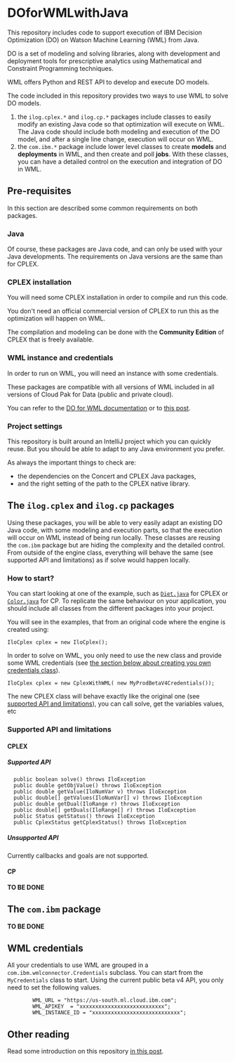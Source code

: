 # DOforWMLwithJava

This repository includes code to support execution of IBM Decision Optimization (DO) on Watson Machine Learning (WML) from Java.

DO is a set of modeling and solving libraries, along with development and deployment tools for prescriptive analytics using Mathematical and Constraint Programming techniques.

WML offers Python and REST API to develop and execute DO models.

The code included in this repository provides two ways to use WML to solve DO models.
1. the `ilog.cplex.*` and `ilog.cp.*` packages include classes to easily modify an existing Java code so that optimization will execute on WML.
The Java code should include both modeling and execution of the DO model, and after  a single line change, execution will occur on WML.
2. the `com.ibm.*` package include lower level classes to create **models** and **deployments** in WML, and then create and poll **jobs**. 
With these classes, you can have a detailed control on the execution and integration of DO in WML.

## Pre-requisites
In this section are described some common requirements on both packages.

### Java
Of course, these packages are Java code, and can only be used with your Java developments.
The requirements on Java versions are the same than for CPLEX.

### CPLEX installation
You will need some CPLEX installation in order to compile and run this code.

You don't need an official commercial version of CPLEX to run this as the optimization will happen on WML.

The compilation and modeling can be done with the **Community Edition** of CPLEX that is freely available. 

### WML instance and credentials
In order to run on WML, you will need an instance with some credentials.

These packages are compatible with all versions of WML included in all versions of Cloud Pak for Data (public and private cloud).

You can refer to the [DO for WML documentation](https://dataplatform.cloud.ibm.com/docs/content/DO/DODS_Introduction/deployintro.html?audience=wdp&context=cpdaas) or to [this post](https://medium.com/@AlainChabrier/use-do-on-different-wml-locations-31e353955088).


### Project settings
This repository is built around an IntelliJ project which you can quickly reuse.
But you should be able to adapt to any Java environment you prefer.

As always the important things to check are:
 * the dependencies on the Concert and CPLEX Java packages,
 * and the right setting of the path to the CPLEX native library. 

## The `ilog.cplex` and `ilog.cp` packages

Using these packages, you will be able to very easily adapt an existing DO Java code, with some modeling and execution parts, so that the execution will occur on WML instead of being run locally.
These classes are reusing the `com.ibm` package but are hiding the complexity and the detailed control.
From outside of the engine class, everything will behave the same (see supported API and limitations) as if solve would happen locally.

### How to start?

You can start looking at one of the example, such as [`Diet.java`](Diet.java) for CPLEX or [`Color.java`](Color.java) for CP.
To replicate the same behaviour on your application, you should include all classes from the different packages into your project. 

You will see in the examples, that from an original code where the engine is created using:

```
IloCplex cplex = new IloCplex();
```

In order to solve on WML, you only need to use the new class and provide some WML credentials (see [the section below about creating you own credentials class](#WML-credentials)).

```
IloCplex cplex = new CplexWithWML( new MyProdBetaV4Credentials());
```

The new CPLEX class will behave exactly like the original one (see [supported API and limitations](#Supported-API-and-limitations)), you can call solve, get the variables values, etc

### Supported API and limitations

#### CPLEX

##### Supported API
```
  public boolean solve() throws IloException      
  public double getObjValue() throws IloException 
  public double getValue(IloNumVar v) throws IloException 
  public double[] getValues(IloNumVar[] v) throws IloException
  public double getDual(IloRange r) throws IloException
  public double[] getDuals(IloRange[] r) throws IloException
  public Status getStatus() throws IloException
  public CplexStatus getCplexStatus() throws IloException
```
##### Unsupported API

Currently callbacks and goals are not supported.
 
#### CP

**TO BE DONE**


## The `com.ibm` package

**TO BE DONE**

## WML credentials

All your credentials to use WML are grouped in a `com.ibm.wmlconnector.Credentials` subclass.
You can start from the `MyCredentials` class to start.
Using the current public beta v4 API, you only need to set the following values.

```
        WML_URL = "https://us-south.ml.cloud.ibm.com";
        WML_APIKEY  = "xxxxxxxxxxxxxxxxxxxxxxxxxxx";
        WML_INSTANCE_ID = "xxxxxxxxxxxxxxxxxxxxxxxxxxxx";
```


## Other reading
Read some introduction on this repository [in this post](https://medium.com/@AlainChabrier/using-do-for-wml-from-java-27f726b34d13).
